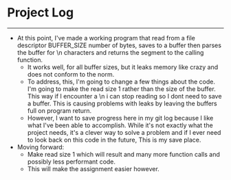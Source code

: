# Project Log
*****************************************************************

- At this point, I've made a working program that read from a file descriptor BUFFER_SIZE number of bytes, saves to a buffer then parses the buffer for \n characters and returns the segment to the calling function.
	- It works well, for all buffer sizes, but it leaks memory like crazy and does not conform to the norm.
	- To address, this, I'm going to change a few things about the code. I'm going to make the read size 1 rather than the size of the buffer. This way if I encounter a \n i can stop reading so I dont need to save a buffer. This is causing problems with leaks by leaving the buffers full on program return.
	- However, I want to save progress here in my git log because I like what I've been able to accomplish. While it's not exactly what the project needs, it's a clever way to solve a problem and if I ever need to look back on this code in the future, This is my save place.
- Moving forward:
	- Make read size 1 which will result and many more function calls and possibly less performant code.
	- This will make the assignment easier however.
